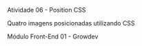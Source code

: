 Atividade 06 - Position CSS

Quatro imagens posicionadas utilizando CSS

Módulo Front-End 01 - Growdev
